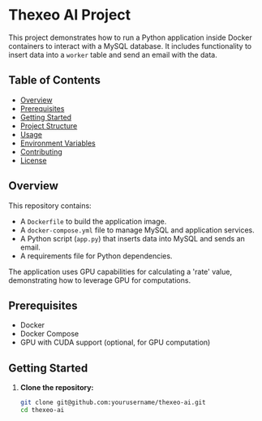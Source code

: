 # Thexeo AI Project

This project demonstrates how to run a Python application inside Docker containers to interact with a MySQL database. It includes functionality to insert data into a `worker` table and send an email with the data.

## Table of Contents
- [Overview](#overview)
- [Prerequisites](#prerequisites)
- [Getting Started](#getting-started)
- [Project Structure](#project-structure)
- [Usage](#usage)
- [Environment Variables](#environment-variables)
- [Contributing](#contributing)
- [License](#license)

## Overview

This repository contains:
- A `Dockerfile` to build the application image.
- A `docker-compose.yml` file to manage MySQL and application services.
- A Python script (`app.py`) that inserts data into MySQL and sends an email.
- A requirements file for Python dependencies.

The application uses GPU capabilities for calculating a 'rate' value, demonstrating how to leverage GPU for computations.

## Prerequisites

- Docker
- Docker Compose
- GPU with CUDA support (optional, for GPU computation)

## Getting Started

1. **Clone the repository:**
   ```bash
   git clone git@github.com:yourusername/thexeo-ai.git
   cd thexeo-ai
